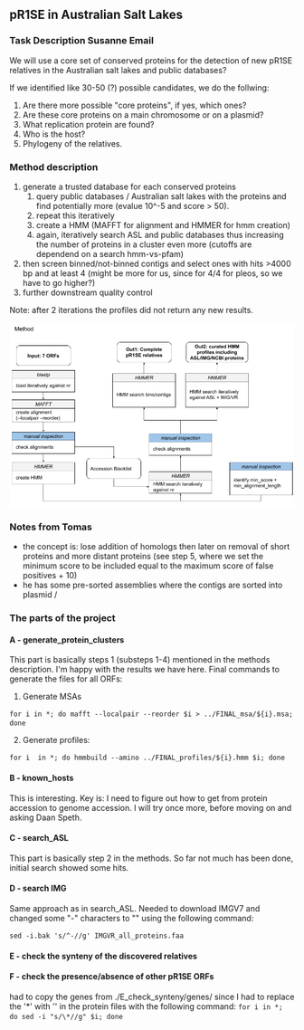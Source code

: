 ## pR1SE in Australian Salt Lakes
### Task Description Susanne Email

We will use a core set of conserved proteins for the detection of new pR1SE relatives in the Australian salt lakes and public databases?

If we identified like 30-50 (?) possible candidates, we do the follwing:
1. Are there more possible "core proteins", if yes, which ones?
2. Are these core proteins on a main chromosome or on a plasmid?
3. What replication protein are found?
4. Who is the host?
5. Phylogeny of the relatives.

### Method description
1. generate a trusted database for each conserved proteins
    1. query public databases / Australian salt lakes with the proteins and find potentially more (evalue 10^-5 and score > 50).
    2. repeat this iteratively
    3. create a HMM (MAFFT for alignment and HMMER for hmm creation)
    4. again, iteratively search ASL and public databases thus increasing the number of proteins in a cluster even more (cutoffs are dependend on a search hmm-vs-pfam)
2. then screen binned/not-binned contigs and select ones with hits >4000 bp and at least 4 (might be more for us, since for 4/4 for pleos, so we have to go higher?)
3. further downstream quality control 

Note: after 2 iterations the profiles did not return any new results.

![image](./pictures/cluster_generation.png)

### Notes from Tomas
- the concept is: lose addition of homologs then later on removal of short proteins and more distant proteins (see step 5, where we set the minimum score to be included equal to the maximum score of false positives + 10)
- he has some pre-sorted assemblies where the contigs are sorted into plasmid / 

### The parts of the project
#### A - generate_protein_clusters
This part is basically steps 1 (substeps 1-4) mentioned in the methods description. I'm happy with the results we have here.
Final commands to generate the files for all ORFs:
1. Generate MSAs
```commandline
for i in *; do mafft --localpair --reorder $i > ../FINAL_msa/${i}.msa; done
```
2. Generate profiles:
```commandline
for i  in *; do hmmbuild --amino ../FINAL_profiles/${i}.hmm $i; done
```

#### B - known_hosts
This is interesting. Key is: I need to figure out how to get from protein accession to genome accession. I will try once more, before moving on and asking Daan Speth.

#### C - search_ASL
This part is basically step 2 in the methods. So far not much has been done, initial search showed some hits.

#### D - search IMG
Same approach as in search_ASL. Needed to download IMGV7 and changed some "-" characters to "" using the following command:
```
sed -i.bak 's/^-//g' IMGVR_all_proteins.faa
```

#### E - check the synteny of the discovered relatives

#### F - check the presence/absence of other pR1SE ORFs
had to copy the genes from ./E_check_synteny/genes/ since I had to replace the '*' with '' in the protein files with the following command:
`for i in *; do sed -i "s/\*//g" $i; done`



